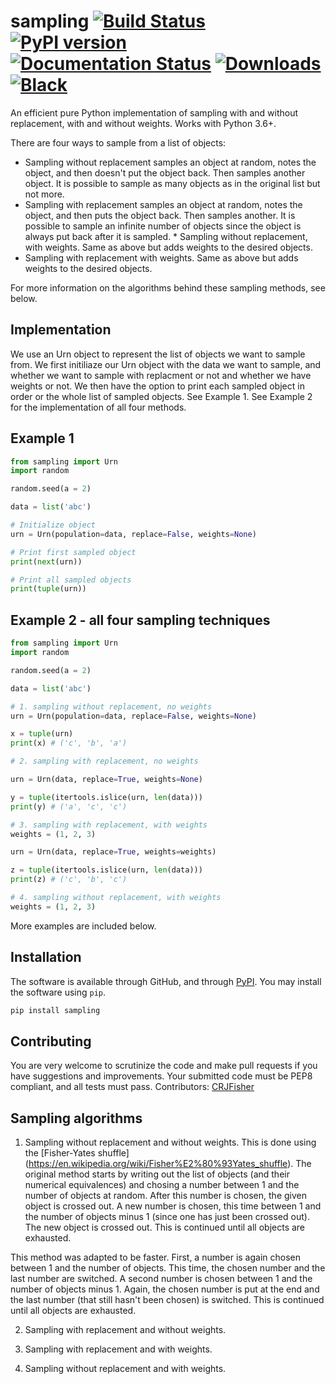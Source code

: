 # sampling [![Build Status](https://travis-ci.com/tommyod/sampling.svg?branch=master)](https://travis-ci.com/tommyod/sampling) [![PyPI version](https://badge.fury.io/py/sampling.svg)](https://pypi.org/project/sampling/) [![Documentation Status](https://readthedocs.org/projects/sampling/badge/?version=latest)](https://sampling.readthedocs.io/en/latest/?badge=latest) [![Downloads](https://pepy.tech/badge/sampling)](https://pepy.tech/project/sampling) [![Black](https://img.shields.io/badge/code%20style-black-000000.svg)](https://github.com/ambv/black)

An efficient pure Python implementation of sampling with and without replacement, with and without weights. Works with Python 3.6+.

There are four ways to sample from a list of objects:
* Sampling without replacement samples an object at random, notes the object, and then doesn't put the object back. Then samples another object. It is possible to sample as many objects as in the original list but not more. 
* Sampling with replacement samples an object at random, notes the object, and then puts the object back. Then samples another. It is possible to sample an infinite number of objects since the object is always put back after it is sampled. * Sampling without replacement, with weights. Same as above but adds weights to the desired objects. 
* Sampling with replacement with weights. Same as above but adds weights to the desired objects. 

For more information on the algorithms behind these sampling methods, see below. 

## Implementation
We use an Urn object to represent the list of objects we want to sample from. We first initiliaze our Urn object with the data we want to sample, and whether we want to sample with replacment or not and whether we have weights or not. We then have the option to print each sampled object in order or the whole list of sampled objects. See Example 1. See Example 2 for the implementation of all four methods.

## Example 1

```python
from sampling import Urn
import random

random.seed(a = 2)

data = list('abc')

# Initialize object
urn = Urn(population=data, replace=False, weights=None)

# Print first sampled object
print(next(urn))

# Print all sampled objects
print(tuple(urn))
```

## Example 2 - all four sampling techniques

```python
from sampling import Urn
import random

random.seed(a = 2)

data = list('abc')

# 1. sampling without replacement, no weights
urn = Urn(population=data, replace=False, weights=None)

x = tuple(urn)
print(x) # ('c', 'b', 'a')

# 2. sampling with replacement, no weights

urn = Urn(data, replace=True, weights=None)

y = tuple(itertools.islice(urn, len(data)))   
print(y) # ('a', 'c', 'c')

# 3. sampling with replacement, with weights
weights = (1, 2, 3)

urn = Urn(data, replace=True, weights=weights)

z = tuple(itertools.islice(urn, len(data)))
print(z) # ('c', 'b', 'c')

# 4. sampling without replacement, with weights
weights = (1, 2, 3)
```
More examples are included below.

## Installation

The software is available through GitHub, and through [PyPI](https://pypi.org/project/sampling/).
You may install the software using `pip`.

```bash
pip install sampling
```

## Contributing

You are very welcome to scrutinize the code and make pull requests if you have suggestions and improvements.
Your submitted code must be PEP8 compliant, and all tests must pass.
Contributors: [CRJFisher](https://github.com/CRJFisher)


## Sampling algorithms 

1. Sampling without replacement and without weights. This is done using the [Fisher-Yates shuffle] (https://en.wikipedia.org/wiki/Fisher%E2%80%93Yates_shuffle). The original method starts by writing out the list of objects (and their numerical equivalences) and chosing a number between 1 and the number of objects at random. After this number is chosen, the given object is crossed out. A new number is chosen, this time between 1 and the number of objects minus 1 (since one has just been crossed out). The new object is crossed out. This is continued until all objects are exhausted. 

This method was adapted to be faster. First, a number is again chosen between 1 and the number of objects. This time, the chosen number and the last number are switched. A second number is chosen between 1 and the number of objects minus 1. Again, the chosen number is put at the end and the last number (that still hasn't been chosen) is switched. This is continued until all objects are exhausted. 

2. Sampling with replacement and without weights. 

3. Sampling with replacement and with weights.

4. Sampling without replacement and with weights. 
